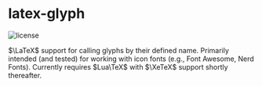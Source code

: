 # latex-glyph
![license](https://img.shields.io/github/license/cawaltrip/latex-glyph)

$\LaTeX$ support for calling glyphs by their defined name.  Primarily intended (and tested) for working with icon fonts (e.g., Font Awesome, Nerd Fonts).  Currently requires $Lua\TeX$ with $\XeTeX$ support shortly thereafter.